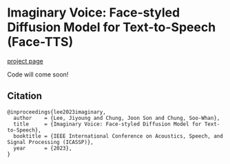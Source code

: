 # Imaginary Voice: Face-styled Diffusion Model for Text-to-Speech (Face-TTS)

[project page](https://facetts.github.io/)

Code will come soon!

## Citation
```
@inproceedings{lee2023imaginary,
  author    = {Lee, Jiyoung and Chung, Joon Son and Chung, Soo-Whan},
  title     = {Imaginary Voice: Face-styled Diffusion Model for Text-to-Speech},
  booktitle = {IEEE International Conference on Acoustics, Speech, and Signal Processing (ICASSP)},
  year      = {2023},
}
```

